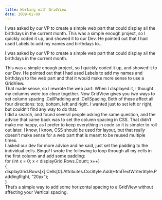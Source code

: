 ```yaml
---
title: Working with GridView
date: 2009-02-09
---
```


I was asked by our VP to create a simple web part that could display all the birthdays in the current month. This was a simple enough project, so I quickly coded it up, and showed it to our Dev. He pointed out that I had used Labels to add my names and birthdays to…


<!-- end -->

I was asked by our VP to create a simple web part that could display all the birthdays in the current month.

<div>This was a simple enough project, so I quickly coded it up, and showed it to our Dev.  He pointed out that I had used Labels to add my names and birthdays to the web part and that it would make more sense to use a GridView.</div>
<div></div>
<div>That made sense, so I rewrote the web part.  When I displayed it, I thought my columns were too close together.  Now GridView gives you two ways to set column spacing .CellPadding and .CellSpacing.  Both of these affect all four directions: top, bottom, left and right.  I wanted just to set left or right, but couldn’t find any way to do that.  </div>
<div></div>
<div>I did a search, and found several people asking the same question, and the advice that came back was to set the column spacing in CSS.  That didn’t make me happy, as I prefer to keep everything in code so it is simpler to roll out later.  I know, I know, CSS should be used for layout, but that really doesn’t make sense for a web part that is meant to be reused multiple times.</div>
<div></div>
<div>I asked our dev for more advice and he said, just set the padding to the individual cells.  Bingo!  I wrote the following to loop through all my cells in the first column and add some padding:</div>
<div> for (int x = 0; x < displayGrid.Rows.Count; x++)</div>
<div>{</div>
<div>displayGrid.Rows[x].Cells[0].Attributes.CssStyle.Add(HtmlTextWriterStyle.PaddingRight, “20px”);</div>
<div>}</div>
<div></div>
<div> That’s a simple way to add some horizontal spacing to a GridView without affecting your Vertical spacing.</div>
<div></div>

